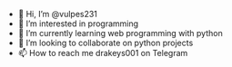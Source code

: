 - 👋 Hi, I’m @vulpes231
- 👀 I’m interested in programming
- 🌱 I’m currently learning web programming with python
- 💞️ I’m looking to collaborate on python projects
- 📫 How to reach me drakeys001 on Telegram

<!---
vulpes231/vulpes231 is a ✨ special ✨ repository because its `README.md` (this file) appears on your GitHub profile.
You can click the Preview link to take a look at your changes.
--->
